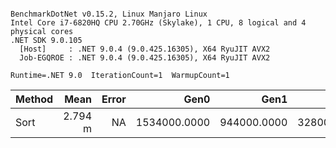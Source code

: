 ```

BenchmarkDotNet v0.15.2, Linux Manjaro Linux
Intel Core i7-6820HQ CPU 2.70GHz (Skylake), 1 CPU, 8 logical and 4 physical cores
.NET SDK 9.0.105
  [Host]     : .NET 9.0.4 (9.0.425.16305), X64 RyuJIT AVX2
  Job-EGQROE : .NET 9.0.4 (9.0.425.16305), X64 RyuJIT AVX2

Runtime=.NET 9.0  IterationCount=1  WarmupCount=1  

```
| Method | Mean    | Error | Gen0         | Gen1        | Gen2        | Allocated |
|------- |--------:|------:|-------------:|------------:|------------:|----------:|
| Sort   | 2.794 m |    NA | 1534000.0000 | 944000.0000 | 328000.0000 |   7.34 GB |
